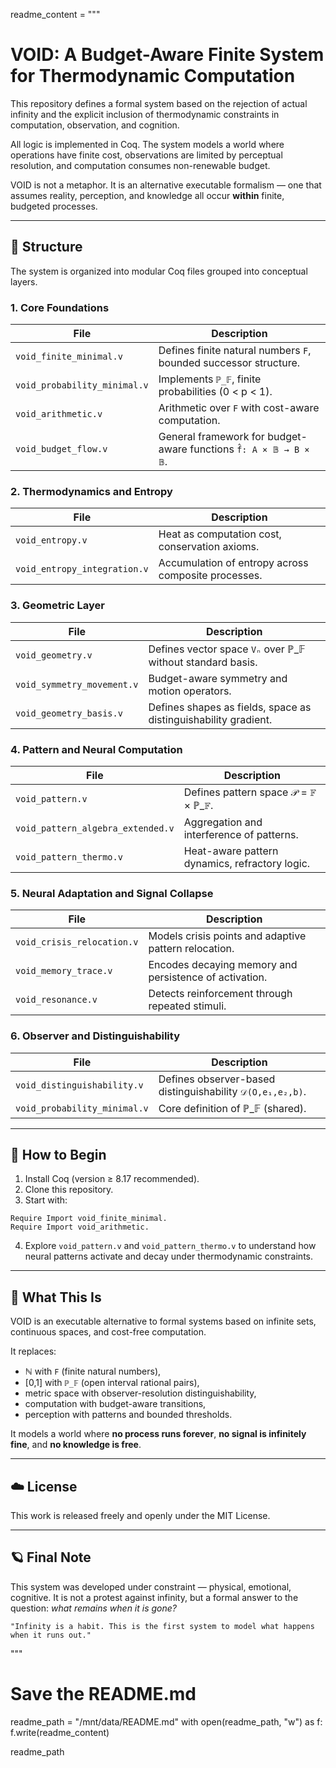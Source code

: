 readme_content = """
# VOID: A Budget-Aware Finite System for Thermodynamic Computation

This repository defines a formal system based on the rejection of actual infinity and the explicit inclusion of thermodynamic constraints in computation, observation, and cognition.

All logic is implemented in Coq. The system models a world where operations have finite cost, observations are limited by perceptual resolution, and computation consumes non-renewable budget.

VOID is not a metaphor. It is an alternative executable formalism — one that assumes reality, perception, and knowledge all occur **within** finite, budgeted processes.

---

## 🔧 Structure

The system is organized into modular Coq files grouped into conceptual layers.

### 1. Core Foundations

| File                      | Description                                       |
|---------------------------|---------------------------------------------------|
| `void_finite_minimal.v`   | Defines finite natural numbers `F`, bounded successor structure. |
| `void_probability_minimal.v` | Implements `ℙ_𝔽`, finite probabilities (0 < p < 1). |
| `void_arithmetic.v`       | Arithmetic over `F` with cost-aware computation. |
| `void_budget_flow.v`      | General framework for budget-aware functions `f̂: A × 𝔹 → B × 𝔹`. |

### 2. Thermodynamics and Entropy

| File                       | Description                                      |
|----------------------------|--------------------------------------------------|
| `void_entropy.v`           | Heat as computation cost, conservation axioms.  |
| `void_entropy_integration.v` | Accumulation of entropy across composite processes. |

### 3. Geometric Layer

| File                    | Description                                     |
|-------------------------|-------------------------------------------------|
| `void_geometry.v`        | Defines vector space `Vₙ` over ℙ_𝔽 without standard basis. |
| `void_symmetry_movement.v` | Budget-aware symmetry and motion operators.    |
| `void_geometry_basis.v` | Defines shapes as fields, space as distinguishability gradient.   |

### 4. Pattern and Neural Computation

| File                         | Description                                     |
|------------------------------|-------------------------------------------------|
| `void_pattern.v`             | Defines pattern space 𝒫 = 𝔽 × ℙ_𝔽.               |
| `void_pattern_algebra_extended.v` | Aggregation and interference of patterns.      |
| `void_pattern_thermo.v`      | Heat-aware pattern dynamics, refractory logic. |

### 5. Neural Adaptation and Signal Collapse

| File                        | Description                                      |
|-----------------------------|--------------------------------------------------|
| `void_crisis_relocation.v`  | Models crisis points and adaptive pattern relocation. |
| `void_memory_trace.v`       | Encodes decaying memory and persistence of activation. |
| `void_resonance.v`          | Detects reinforcement through repeated stimuli. |

### 6. Observer and Distinguishability

| File                          | Description                                  |
|-------------------------------|----------------------------------------------|
| `void_distinguishability.v`   | Defines observer-based distinguishability `𝒟(O,e₁,e₂,b)`. |
| `void_probability_minimal.v`  | Core definition of ℙ_𝔽 (shared).             |

---

## 🧪 How to Begin

1. Install Coq (version ≥ 8.17 recommended).
2. Clone this repository.
3. Start with:

```coq
Require Import void_finite_minimal.
Require Import void_arithmetic.
```

4. Explore `void_pattern.v` and `void_pattern_thermo.v` to understand how neural patterns activate and decay under thermodynamic constraints.

---

## 🧭 What This Is

VOID is an executable alternative to formal systems based on infinite sets, continuous spaces, and cost-free computation.

It replaces:

- ℕ with `F` (finite natural numbers),
- [0,1] with `ℙ_𝔽` (open interval rational pairs),
- metric space with observer-resolution distinguishability,
- computation with budget-aware transitions,
- perception with patterns and bounded thresholds.

It models a world where **no process runs forever**, **no signal is infinitely fine**, and **no knowledge is free**.

---

## ☁️ License

This work is released freely and openly under the MIT License.

---

## 🪐 Final Note

This system was developed under constraint — physical, emotional, cognitive. It is not a protest against infinity, but a formal answer to the question: *what remains when it is gone?*

```
"Infinity is a habit. This is the first system to model what happens when it runs out."
```
"""

# Save the README.md
readme_path = "/mnt/data/README.md"
with open(readme_path, "w") as f:
    f.write(readme_content)

readme_path
